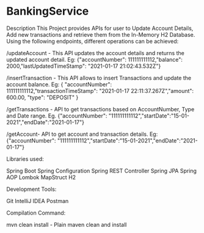 # BankingService

Description
This Project provides APIs for user to Update Account Details, Add new transactions and retrieve them from the In-Memory H2 Database.
Using the following endpoints, different operations can be achieved:

/updateAccount - This API updates the account details and returns the updated account detail. Eg: {"accountNumber": 111111111112,"balance": 2000,"lastUpdatedTimeStamp": "2021-01-17 21:02:43.532Z"}

/insertTransaction - This API allows to insert Transactions and update the account balance. Eg:  { "accountNumber": 111111111112,"transactionTimeStamp": "2021-01-17 22:11:37.267Z","amount": 600.00, "type": "DEPOSIT" }

/getTransactions - API to get transactions based on AccountNumber, Type and Date range. Eg. {"accountNumber": "111111111112","startDate":"15-01-2021","endDate":"2021-01-17"}

/getAccount- API to get account and transaction details. Eg: {"accountNumber": "111111111112","startDate":"15-01-2021","endDate":"2021-01-17"}

Libraries used:

Spring Boot
Spring Configuration
Spring REST Controller
Spring JPA
Spring AOP
Lombok
MapStruct
H2

Development Tools:

Git
IntelliJ IDEA
Postman

Compilation Command:

mvn clean install - Plain maven clean and install
